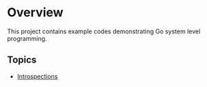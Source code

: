 # Overview

This project contains example codes demonstrating Go system level programming.

## Topics

* [Introspections](./docs/introspection.md)